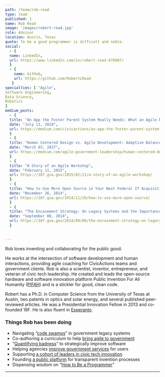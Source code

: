 ```yaml
---
path: /team/rob-read
type: team
published: 1
name: Rob Read
image: 'images/robert-read.jpg'
role: Advisor
location: Austin, Texas
quote: To be a good programmer is difficult and noble.
social: 
  - {
  name: LinkedIn,
  url: https://www.linkedin.com/in/robert-read-878987/
  }
  - {
    name: GitHub,
    url: https://github.com/RobertLRead
   }
specialties: [ "Agile",
Software Engineering,
Data Science,
Robotics
]
medium_posts: 
  - {
  title: "An App the Foster Parent System Really Needs: What an Agile Rapid Prototyping Exercise Taught Us",
  date: "July 11, 2018",
  url: https://medium.com/civicactions/an-app-the-foster-parent-system-really-needs-what-an-agile-rapid-prototyping-exercise-taught-us-f1e116821273
  }
  - {
  title: "Human Centered Design vs. Agile Development: Adaptive Balance",
  date: "March 03, 2017",
  url: https://medium.com/agile-government-leadership/human-centered-design-vs-agile-development-adaptive-balance-8fd51e652e4f
  }  
  - {
  title: "A Story of an Agile Workshop",
  date: "February 11, 2015",
  url: https://18f.gsa.gov/2015/02/11/a-story-of-an-agile-workshop/
  } 
  - {
  title: "How to Use More Open Source in Your Next Federal IT Acquisition",
  date: "November 26, 2014",
  url: https://18f.gsa.gov/2014/11/26/how-to-use-more-open-source/
  }  
  - {
  title: "The Encasement Strategy: On Legacy Systems and the Importance of APIs",
  date: "September 08, 2014",
  url: https://18f.gsa.gov/2014/09/08/the-encasement-strategy-on-legacy-systems-and-the/
  } 
  
  
---
```


Rob loves inventing and collaborating for the public good.

He works at the intersection of software development and human interactions, providing agile coaching for CivicActions teams and government clients. Rob is also a scientist, inventor, entrepreneur, and veteran of civic tech leadership. He created and leads the open-source hardware and software innovation platform Public Invention For All Humanity ([PIFAH](https://github.com/PIFAH/PIFAH)) and is a stickler for good, clean code.

Robert has a Ph.D. in Computer Science from the University of Texas at Austin, two patents in optics and solar energy, and several published peer-reviewed articles. He was a Presidential Innovation Fellow in 2013 and co-founded 18F. He is also fluent in [Esperanto](http://esperanto.net/en/).  



### Things Rob has been doing
* Navigating “[code swamps](https://www.youtube.com/watch?v=5w5ZxahdqxM)” in government legacy systems
* Co-authoring a curriculum to help [bring agile to government](https://www.agilegovleaders.org/academy/)
* “[Quantifying badness](https://skylight.digital/blog/software-badness-quantified/)” to strategically improve software
* Helping agencies [improve government services](https://18f.gsa.gov/) for users
* Supporting [a cohort of leaders in civic tech innovation](http://presidentialinnovation.org/)
* Founding [a public platform](https://pubinv.github.io/PubInv/) for transparent invention processes
* Dispensing wisdom on “[How to Be a Programmer](https://github.com/braydie/HowToBeAProgrammer)”

-------------------------------

